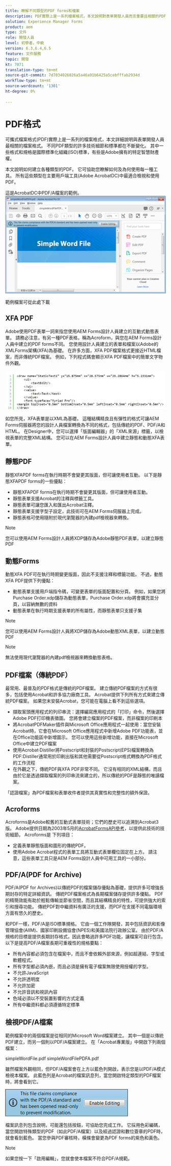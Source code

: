 ```yaml
---
title: 瞭解不同類型的PDF forms和檔案
description: PDF實際上是一系列檔案格式，本文說明對表單開發人員而言重要且相關的PDF類型。
solution: Experience Manager Forms
product: aem
type: 文件
role: 開發人員
level: 初學者，中級
version: 6.3,6.4,6.5
feature: 文件服務
topic: 開發
kt: 7071
translation-type: tm+mt
source-git-commit: 7d7034026826a5a46a91b6425a5cebfffab2934d
workflow-type: tm+mt
source-wordcount: '1301'
ht-degree: 0%

---
```



# PDF格式

可攜式檔案格式(PDF)實際上是一系列的檔案格式，本文詳細說明與表單開發人員最相關的檔案格式。 不同PDF類型的許多技術細節和標準都在不斷變化。 其中一些格式和規格是國際標準化組織(ISO)標準，有些是Adobe擁有的特定智慧財產權。

本文說明如何建立各種類型的PDF。 它可協助您瞭解如何及為何使用每一種工具。 所有這些類型在主要用戶端工具(Adobe AcrobatDC)中最適合檢視和使用PDF。

這是AcrobatDC中PDF/A檔案的範例。
![pdfa](assets/pdfa-file-in-acrobat.png)

範例檔案可從此處下載[](assets/pdf-file-types.zip)

## XFA PDF

Adobe使用PDF表單一詞來指您使用AEM Forms設計人員建立的互動式動態表單。 請務必注意，有另一種PDF表格，稱為Acroform，與您在AEM Forms設計人員中建立的PDF forms不同。 您使用設計人員建立的表單和檔案以Adobe的XMLForms架構(XFA)為基礎。 在許多方面，XFA PDF檔案格式更接近HTML檔案，而非傳統PDF檔案。 例如，下列程式碼會顯示XFA PDF檔案中的簡單文字物件外觀。

![文本欄位](assets/text-field.JPG)

如您所見，XFA表單是以XML為基礎。 這種結構精良且有彈性的格式可讓AEM Forms伺服器將您的設計人員檔案轉換為不同的格式，包括傳統的PDF、PDF/A和HTML。 在Designer中，您可以選擇「版面編輯器」的「XML來源」標籤，以檢視表單的完整XML結構。 您可以在AEM Forms設計人員中建立靜態和動態XFA表單。

## 靜態PDF

靜態XFAPDF forms在執行時期不會變更其版面，但可讓使用者互動。 以下是靜態XFAPDF forms的一些優點：

* 靜態XFAPDF forms在執行時期不會變更其版面，但可讓使用者互動。
* 靜態表單支援Acrobat的注釋與標籤工具。
* 靜態表單可讓您匯入和匯出Acrobat注釋。
* 靜態表單支援字型子設定，此技術可在AEM Forms伺服器上完成。
* 靜態表格可使用隨附於現代瀏覽器的內建pdf檢視器來轉換。

>[!NOTE]
> 您可以使用AEM Forms設計人員將XDP儲存為Adobe靜態PDF表單，以建立靜態PDF

## 動態Forms

動態XFA PDF可在執行時期變更版面，因此不支援注釋和標籤功能。 不過，動態XFA PDF提供下列優點：

* 動態表單支援用戶端指令碼，可變更表單的版面配置和分頁。 例如，如果您將Purchase Order.xdp儲存為動態表單，Purchase Order.xdp將會擴充並分頁，以容納無數的資料
* 動態表單在執行時期支援表單的所有屬性，而靜態表單只支援子集


>[!NOTE]
> 您可以使用AEM Forms設計人員將XDP儲存為Adobe動態XML表單，以建立動態PDF

>[!NOTE]
> 無法使用現代瀏覽器的內建pdf檢視器來轉換動態表格。


## PDF檔案（傳統PDF）

最常用、最普及的PDF格式是傳統的PDF檔案。 建立傳統PDF檔案的方式有很多，包括使用Acrobat和許多協力廠商工具。 Acrobat提供下列所有方式來建立傳統PDF檔案。 如果您未安裝Acrobat，您可能在電腦上看不到這些選項。

* 擷取案頭應用程式的列印串流：選擇編寫應用程式的「打印」命令，然後選擇Adobe PDF打印機表徵圖。 您將會建立檔案的PDF檔案，而非檔案的印刷本
* 將AcrobatPDFMaker插件與Microsoft Office應用程式一起使用：當您安裝Acrobat時，它會在Microsoft Office應用程式中新增Adobe PDF功能表，並在Office功能區中新增圖示。 您可以使用這些新增功能，直接在Microsoft Office中建立PDF檔案
* 使用Acrobat·Distiller將Postscript和封裝的Postscript(EPS)檔案轉換為PDF:Distiller通常用於印刷出版和其他需要從Postscript格式轉換為PDF格式的工作流程
* 在外觀之下，傳統PDF與XFA PDF非常不同。 它沒有相同的XML結構，而且由於它是透過擷取檔案的列印串流來建立的，所以傳統的PDF是靜態的唯讀檔案。

「認證檔案」為PDF檔案和表單收件者提供其真實性和完整性的額外保證。

## Acroforms

Acroforms是Adobe較舊的互動式表單技術；它們的歷史可以追溯到Acrobat3版。 Adobe提供日期為2003年5月的[AcrobatFormsAPI參考](assets/FormsAPIReference.pdf)，以提供此技術的技術細節。 Acroforms是
下列項目：

* 定義表單靜態版面和圖形的傳統PDF。
* 使用Adobe Acrobat程式的表單工具將互動式表單欄位固定在上方。 請注意，這些表單工具只是AEM Forms設計人員中可用工具的一小部分。

## PDF/A(PDF for Archive)

PDF/A(PDF for Archives)以傳統PDF的檔案儲存優點為基礎，提供許多可增強長期封存的特定詳細資訊。 傳統PDF檔案格式為長期檔案儲存提供許多優點。 PDF的精簡效能有助於輕鬆傳輸並節省空間，而且其結構精良的特性，可提供強大的索引和搜尋功能。 傳統PDF對中繼資料有廣泛的支援，而PDF在支援不同電腦環境方面有悠久的歷史。

和PDF一樣，PDF/A是ISO標準規格。 它由一個工作隊開發，其中包括資訊和影像管理協會(AIIM)、國家印刷設備協會(NPES)和美國法院行政辦公室。 由於PDF/A規格的目標是提供長期封存格式，因此會略過許多PDF功能，讓檔案可自行包含。 以下是提高PDF/A檔案長期可重複性的規格要點：

* 所有內容都必須包含在檔案中，而且不會依賴外部來源，例如超連結、字型或軟體程式。
* 所有字型都必須內嵌，而且必須是擁有電子檔案無限使用授權的字型。
* 不允許JavaScript
* 不允許透明度
* 不允許加密
* 不允許音訊和視訊內容
* 色域必須以不受裝置影響的方式定義
* 所有中繼資料都必須遵循特定標準

## 檢視PDF/A檔案

範例檔案中的兩個檔案是從相同的Microsoft Word檔案建立。 其中一個是以傳統PDF建立，而另一個則以PDF/A檔案建立。 在「Acrobat專業版」中開啟下列兩個檔案：

simpleWordFile.pdf
simpleWordFilePDFA.pdf

雖然檔案外觀相同，但PDF/A檔案會在上方以藍色列開啟，表示您是以PDF/A模式檢視本檔案。 此藍色列是Acrobat的檔案訊息列，當您開啟特定類型的PDF檔案時，將會看到它。

![pdf-img](assets/pdfa-message.png)

檔案訊息列包含說明，可能還包括按鈕，可協助您完成工作。 它採用色彩編碼，當您開啟特殊類型的PDF（如此PDF/A檔案）以及經過認證和數位簽章的PDF時，就會看到藍色。 當您參與PDF審核時，橫條會變更為PDF forms的紫色和黃色。

>[!NOTE]
> 如果您按一下「啟用編輯」，您就會使本檔案不符合PDF/A規範。




